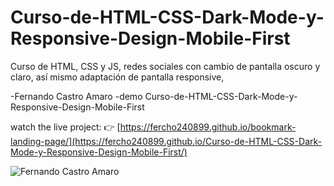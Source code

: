 # Curso-de-HTML-CSS-Dark-Mode-y-Responsive-Design-Mobile-First
Curso de HTML, CSS y JS, redes sociales con cambio de pantalla oscuro y claro, así mismo adaptación de pantalla responsive,

-Fernando Castro Amaro
-demo Curso-de-HTML-CSS-Dark-Mode-y-Responsive-Design-Mobile-First


watch the live project: 👉 [https://fercho240899.github.io/bookmark-landing-page/](https://fercho240899.github.io/Curso-de-HTML-CSS-Dark-Mode-y-Responsive-Design-Mobile-First/)

![Fernando Castro Amaro](https://repository-images.githubusercontent.com/500018490/936e204c-40de-4427-93a0-89d14bc1fca0)
